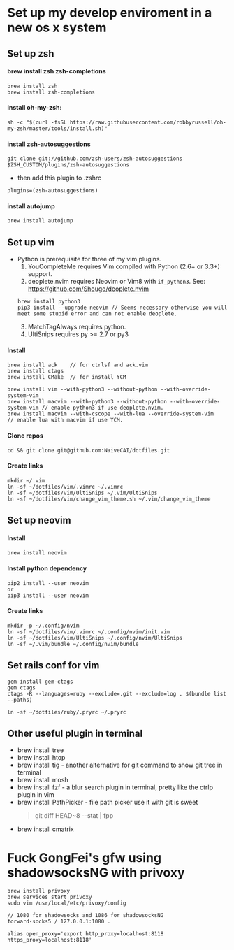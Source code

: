 # Set up my develop enviroment in a new os x system
## Set up zsh
#### brew install zsh zsh-completions
```
brew install zsh
brew install zsh-completions
```
#### install oh-my-zsh:
```
sh -c "$(curl -fsSL https://raw.githubusercontent.com/robbyrussell/oh-my-zsh/master/tools/install.sh)"
```
#### install zsh-autosuggestions
```
git clone git://github.com/zsh-users/zsh-autosuggestions $ZSH_CUSTOM/plugins/zsh-autosuggestions
```
- then add this plugin to .zshrc
```
plugins=(zsh-autosuggestions)
```
#### install autojump
```
brew install autojump
```

## Set up vim
- Python is prerequisite for three of my vim plugins.
  1. YouCompleteMe requires Vim compiled with Python (2.6+ or 3.3+) support.
  2. deoplete.nvim requires Neovim or Vim8 with `if_python3`. See: https://github.com/Shougo/deoplete.nvim
    ```
    brew install python3
    pip3 install --upgrade neovim // Seems necessary otherwise you will meet some stupid error and can not enable deoplete.
    ```
  3. MatchTagAlways requires python.
  4. UltiSnips requires py >= 2.7 or py3

#### Install
```
brew install ack    // for ctrlsf and ack.vim
brew install ctags
brew install CMake  // for install YCM

brew install vim --with-python3 --without-python --with-override-system-vim
brew install macvim --with-python3 --without-python --with-override-system-vim // enable python3 if use deoplete.nvim.
brew install macvim --with-cscope --with-lua --override-system-vim             // enable lua with macvim if use YCM.
```
#### Clone repos
```
cd && git clone git@github.com:NaiveCAI/dotfiles.git
```
#### Create links
```
mkdir ~/.vim
ln -sf ~/dotfiles/vim/.vimrc ~/.vimrc
ln -sf ~/dotfiles/vim/UltiSnips ~/.vim/UltiSnips
ln -sf ~/dotfiles/vim/change_vim_theme.sh ~/.vim/change_vim_theme
```

## Set up neovim
#### Install
```
brew install neovim
```

#### Install python dependency
```
pip2 install --user neovim
or
pip3 install --user neovim
```

#### Create links
```
mkdir -p ~/.config/nvim
ln -sf ~/dotfiles/vim/.vimrc ~/.config/nvim/init.vim
ln -sf ~/dotfiles/vim/UltiSnips ~/.config/nvim/UltiSnips
ln -sf ~/.vim/bundle ~/.config/nvim/bundle
```

## Set rails conf for vim
```
gem install gem-ctags
gem ctags
ctags -R --languages=ruby --exclude=.git --exclude=log . $(bundle list --paths)

ln -sf ~/dotfiles/ruby/.pryrc ~/.pryrc
```


## Other useful plugin in terminal
- brew install tree
- brew install htop
- brew install tig        - another alternative for git command to show git tree in terminal
- brew install mosh
- brew install fzf        - a blur search plugin in terminal, pretty like the ctrlp plugin in vim
- brew install PathPicker - file path picker use it with git is sweet
  > git diff HEAD~8 --stat | fpp
- brew install cmatrix


# Fuck GongFei's gfw using shadowsocksNG with privoxy
```
brew install privoxy
brew services start privoxy
sudo vim /usr/local/etc/privoxy/config

// 1080 for shadowsocks and 1086 for shadowsocksNG
forward-socks5 / 127.0.0.1:1080 .

alias open_proxy='export http_proxy=localhost:8118 https_proxy=localhost:8118'
```
